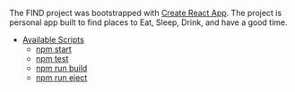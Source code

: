 The FIND project was bootstrapped with [Create React App](https://github.com/facebookincubator/create-react-app).
The project is personal app built to find places to Eat, Sleep, Drink, and have a good time.  


- [Available Scripts](#available-scripts)
  - [npm start](#npm-start)
  - [npm test](#npm-test)
  - [npm run build](#npm-run-build)
  - [npm run eject](#npm-run-eject)
